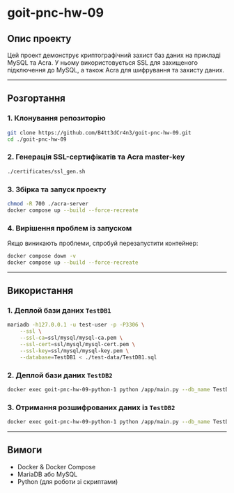 # goit-pnc-hw-09

## Опис проекту
Цей проект демонструє криптографічний захист баз даних на прикладі MySQL та Acra. У ньому використовується SSL для захищеного підключення до MySQL, а також Acra для шифрування та захисту даних.

---
## Розгортання

### 1. Клонування репозиторію
```sh
git clone https://github.com/B4tt3dCr4n3/goit-pnc-hw-09.git
cd ./goit-pnc-hw-09
```

### 2. Генерація SSL-сертифікатів та Acra master-key
```sh
./certificates/ssl_gen.sh
```

### 3. Збірка та запуск проекту
```sh
chmod -R 700 ./acra-server
docker compose up --build --force-recreate
```

### 4. Вирішення проблем із запуском
Якщо виникають проблеми, спробуй перезапустити контейнер:
```sh
docker compose down -v
docker compose up --build --force-recreate
```

---
## Використання

### 1. Деплой бази даних `TestDB1`
```sh
mariadb -h127.0.0.1 -u test-user -p -P3306 \
    --ssl \
    --ssl-ca=ssl/mysql/mysql-ca.pem \
    --ssl-cert=ssl/mysql/mysql-cert.pem \
    --ssl-key=ssl/mysql/mysql-key.pem \
    --database=TestDB1 < ./test-data/TestDB1.sql
```

### 2. Деплой бази даних `TestDB2`
```sh
docker exec goit-pnc-hw-09-python-1 python /app/main.py --db_name TestDB2 --port 9393 --import_dump /app/test-data/TestDB2.sql
```

### 3. Отримання розшифрованих даних із `TestDB2`
```sh
docker exec goit-pnc-hw-09-python-1 python /app/main.py --db_name TestDB2 --port 9393 --print
```

---
## Вимоги
- Docker & Docker Compose
- MariaDB або MySQL
- Python (для роботи зі скриптами)